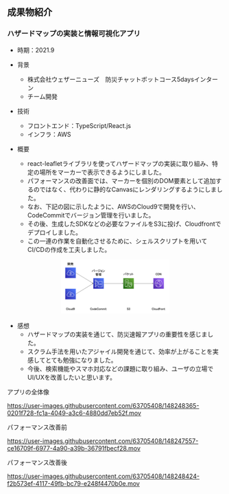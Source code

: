 ## 成果物紹介

### ハザードマップの実装と情報可視化アプリ

- 時期：2021.9

- 背景
  - 株式会社ウェザーニューズ　防災チャットボットコース5daysインターン
  - チーム開発

- 技術
  - フロントエンド：TypeScript/React.js
  - インフラ：AWS

- 概要
  - react-leafletライブラリを使ってハザードマップの実装に取り組み、特定の場所をマーカーで表示できるようにしました。
  - パフォーマンスの改善面では、マーカーを個別のDOM要素として追加するのではなく、代わりに静的なCanvasにレンダリングするようにしました。
  - なお、下記の図に示したように、AWSのCloud9で開発を行い、CodeCommitでバージョン管理を行いました。
  - その後、生成したSDKなどの必要なファイルをS3に投げ、Cloudfrontでデプロイしました。
  - この一連の作業を自動化させるために、シェルスクリプトを用いてCI/CDの作成を工夫しました。

<div align="center">
<img alt="開発の流れ" src="fig/map_flow.png" width="50%">
</div>

- 感想
  - ハザードマップの実装を通じて、防災速報アプリの重要性を感じました。
  - スクラム手法を用いたアジャイル開発を通じて、効率が上がることを実感してとても勉強になりました。
  - 今後、検索機能やスマホ対応などの課題に取り組み、ユーザの立場でUI/UXを改善したいと思います。

アプリの全体像

https://user-images.githubusercontent.com/63705408/148248365-0201f728-fc1a-4049-a3c6-4880dd7eb52f.mov

パフォーマンス改善前

https://user-images.githubusercontent.com/63705408/148247557-ce16709f-6977-4a90-a39b-36791fbecf28.mov

パフォーマンス改善後

https://user-images.githubusercontent.com/63705408/148248424-f2b573ef-4117-49fb-bc79-e248f4470b0e.mov


